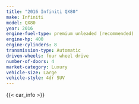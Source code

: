 ```yaml
---
title: "2016 Infiniti QX80"
make: Infiniti
model: QX80
year: 2016
engine-fuel-type: premium unleaded (recommended)
engine-hp: 400
engine-cylinders: 8
transmission-type: Automatic
driven-wheels: four wheel drive
number-of-doors: 4
market-category: Luxury
vehicle-size: Large
vehicle-style: 4dr SUV
---
```


{{< car_info >}}
